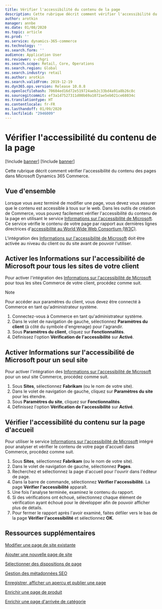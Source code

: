 ```yaml
---
title: Vérifier l'accessibilité du contenu de la page
description: Cette rubrique décrit comment vérifier l'accessibilité du contenu des pages dans Microsoft Dynamics 365 Commerce.
author: arotkin
manager: annbe
ms.date: 01/08/2020
ms.topic: article
ms.prod: ''
ms.service: dynamics-365-commerce
ms.technology: ''
ms.search.form: ''
audience: Application User
ms.reviewer: v-chgri
ms.search.scope: Retail, Core, Operations
ms.search.region: Global
ms.search.industry: retail
ms.author: arotkin
ms.search.validFrom: 2019-12-19
ms.dyn365.ops.version: Release 10.0.8
ms.openlocfilehash: 70604ed16d72e519724aeb2c33bd4a91a8b26c8c
ms.sourcegitcommit: ef3a1d7527311d00b69a1072ae5eb021ce68034c
ms.translationtype: HT
ms.contentlocale: fr-FR
ms.lasthandoff: 01/09/2020
ms.locfileid: "2946009"
---
```

# <a name="verify-page-content-accessibility"></a>Vérifier l'accessibilité du contenu de la page

[!include [banner](includes/preview-banner.md)]
[!include [banner](includes/banner.md)]

Cette rubrique décrit comment vérifier l'accessibilité du contenu des pages dans Microsoft Dynamics 365 Commerce.

## <a name="overview"></a>Vue d'ensemble

Lorsque vous avez terminé de modifier une page, vous devez vous assurer que le contenu est accessible à tous sur le web. Dans les outils de création de Commerce, vous pouvez facilement vérifier l'accessibilité du contenu de la page en utilisant le service [Informations sur l'accessibilité de Microsoft](https://accessibilityinsights.io/). Ce service vérifie le contenu de votre page par rapport aux dernières lignes directrices d'[accessibilité au World Wide Web Consortium (W3C)](https://www.w3.org/standards/webdesign/accessibility).

L'intégration des [Informations sur l'accessibilité de Microsoft](https://accessibilityinsights.io/) doit être activée au niveau du client ou du site avant de pouvoir l'utiliser.

## <a name="turn-on-microsoft-accessibility-insights-for-all-the-sites-in-your-tenant"></a>Activer les Informations sur l'accessibilité de Microsoft pour tous les sites de votre client

Pour activer l'intégration des [Informations sur l'accessibilité de Microsoft](https://accessibilityinsights.io/) pour tous les sites Commerce de votre client, procédez comme suit.

> [!NOTE]
> Pour accéder aux paramètres du client, vous devez être connecté à Commerce en tant qu'administrateur système.

1. Connectez-vous à Commerce en tant qu'administrateur système.
1. Dans le volet de navigation de gauche, sélectionnez **Paramètres du client** (à côté du symbole d'engrenage) pour l'agrandir.
1. Sous **Paramètres du client**, cliquez sur **Fonctionnalités**.
1. Définissez l'option **Vérification de l'accessibilité** sur **Activé**.

## <a name="turn-on-microsoft-accessibility-insights-for-a-single-site"></a>Activer Informations sur l'accessibilité de Microsoft pour un seul site

Pour activer l'intégration des [Informations sur l'accessibilité de Microsoft](https://accessibilityinsights.io/) pour un seul site Commerce, procédez comme suit.

1. Sous **Sites**, sélectionnez **Fabrikam** (ou le nom de votre site).
1. Dans le volet de navigation de gauche, cliquez sur **Paramètres du site** pour les étendre.
1. Sous **Paramètres du site**, cliquez sur **Fonctionnalités**.
1. Définissez l'option **Vérification de l'accessibilité** sur **Activé**.

## <a name="verify-the-accessibility-of-the-content-on-the-home-page"></a>Vérifier l'accessibilité du contenu sur la page d'accueil

Pour utiliser le service [Informations sur l'accessibilité de Microsoft](https://accessibilityinsights.io/) intégré pour analyser et vérifier le contenu de votre page d'accueil dans Commerce, procédez comme suit.

1. Sous **Sites**, sélectionnez **Fabrikam** (ou le nom de votre site).
1. Dans le volet de navigation de gauche, sélectionnez **Pages**.
1. Recherchez et sélectionnez la page d'accueil pour l'ouvrir dans l'éditeur de page.
1. Dans la barre de commande, sélectionnez **Vérifier l'accessibilité**. La page **Vérifier l'accessibilité** apparaît.
1. Une fois l'analyse terminée, examinez le contenu du rapport.
1. Si des vérifications ont échoué, sélectionnez chaque élément de vérification ayant échoué pour le développer afin de pouvoir afficher plus de détails.
1. Pour fermer le rapport après l'avoir examiné, faites défiler vers le bas de la page **Vérifier l'accessibilité** et sélectionnez **OK**.

## <a name="additional-resources"></a>Ressources supplémentaires

[Modifier une page de site existante](modify-existing-page.md)

[Ajouter une nouvelle page de site](add-new-page.md)

[Sélectionner des dispositions de page](select-page-layouts.md)

[Gestion des métadonnées SEO](manage-seo-metadata.md)

[Enregistrer, afficher un aperçu et publier une page](save-preview-publish-page.md)

[Enrichir une page de produit](enrich-product-page.md)

[Enrichir une page d'arrivée de catégorie](enrich-category-page.md)

